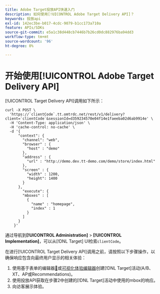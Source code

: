 ```yaml
---
title: Adobe Target投放API快速入门
description: 如何使用[!UICONTROL Adobe Target Delivery API]？
keywords: 投放api
exl-id: 142ec3be-b017-4cdc-9079-b1cc173a710a
feature: APIs/SDKs
source-git-commit: e5a1c38d448cb7446b7b26cd0dc882976ba94dd3
workflow-type: tm+mt
source-wordcount: '96'
ht-degree: 0%

---
```


# 开始使用[!UICONTROL Adobe Target Delivery API]

[!UICONTROL Target Delivery API]调用如下所示：

```
curl -X POST \
  'https://`clientCode`.tt.omtrdc.net/rest/v1/delivery?client=`clientCode`&sessionId=d359234570e04f14e1faeeba02d6ab9914e' \
  -H 'Content-Type: application/json' \
  -H 'cache-control: no-cache' \
  -d '{
      "context": {
        "channel": "web",
        "browser" : {
          "host" : "demo"
        },
        "address" : {
          "url" : "http://demo.dev.tt-demo.com/demo/store/index.html"
        },
        "screen" : {
          "width" : 1200,
          "height": 1400
        }
      },
        "execute": {
        "mboxes" : [
          {
            "name" : "homepage",
            "index" : 1
          }
        ]
      }
    }'
```

通过导航到&#x200B;**[!UICONTROL Administration]** > **[!UICONTROL Implementation]**，可以从[!DNL Target] UI检索`clientCode`。

在进行[!UICONTROL Target Delivery API]调用之前，请按照以下步骤操作，以确保响应包含向最终用户显示的相关体验：

1. 使用基于表单的编辑器[&#128279;](https://experienceleague.adobe.com/docs/target/using/experiences/form-experience-composer.html?lang=zh-Hans)或[可视化体验编辑器](https://experienceleague.adobe.com/docs/target/using/experiences/vec/visual-experience-composer.html?lang=zh-Hans)创建[!DNL Target]活动(A/B、XT、AP或Recommendations)。
1. 使用投放API获取在步骤2中创建的[!DNL Target]活动中使用的mbox的响应。
1. 向访客展示体验。
